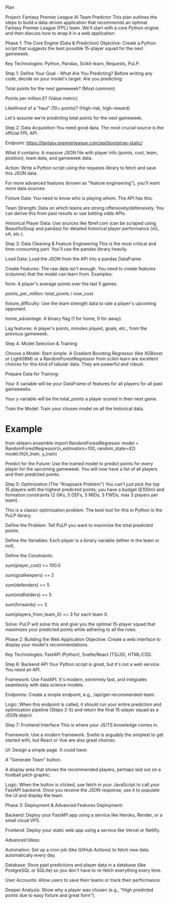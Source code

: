 Plan

Project: Fantasy Premier League AI Team Predictor
This plan outlines the steps to build a data-driven application that recommends an optimal Fantasy Premier League (FPL) team. We'll start with a core Python engine and then discuss how to wrap it in a web application.

Phase 1: The Core Engine (Data & Prediction)
Objective: Create a Python script that suggests the best possible 15-player squad for the next gameweek.

Key Technologies: Python, Pandas, Scikit-learn, Requests, PuLP.

Step 1: Define Your Goal - What Are You Predicting?
Before writing any code, decide on your model's target. Are you predicting:

Total points for the next gameweek? (Most common)

Points per million £? (Value metric)

Likelihood of a "haul" (10+ points)? (High-risk, high-reward)

Let's assume we're predicting total points for the next gameweek.

Step 2: Data Acquisition
You need good data. The most crucial source is the official FPL API.

Endpoint: https://fantasy.premierleague.com/api/bootstrap-static/

What it contains: A massive JSON file with player info (points, cost, team, position), team data, and gameweek data.

Action: Write a Python script using the requests library to fetch and save this JSON data.

For more advanced features (known as "feature engineering"), you'll want more data sources:

Fixture Data: You need to know who is playing whom. The API has this.

Team Strength: Data on which teams are strong offensively/defensively. You can derive this from past results or use betting odds APIs.

Historical Player Data: Use sources like fbref.com (can be scraped using BeautifulSoup and pandas) for detailed historical player performance (xG, xA, etc.).

Step 3: Data Cleaning & Feature Engineering
This is the most critical and time-consuming part. You'll use the pandas library heavily.

Load Data: Load the JSON from the API into a pandas DataFrame.

Create Features: The raw data isn't enough. You need to create features (columns) that the model can learn from. Examples:

form: A player's average points over the last 5 games.

points_per_million: total_points / now_cost.

fixture_difficulty: Use the team strength data to rate a player's upcoming opponent.

home_advantage: A binary flag (1 for home, 0 for away).

Lag features: A player's points, minutes played, goals, etc., from the previous gameweek.

Step 4: Model Selection & Training

Choose a Model: Start simple. A Gradient Boosting Regressor (like XGBoost or LightGBM) or a RandomForestRegressor from scikit-learn are excellent choices for this kind of tabular data. They are powerful and robust.

Prepare Data for Training:

Your X variable will be your DataFrame of features for all players for all past gameweeks.

Your y variable will be the total_points a player scored in their next game.

Train the Model: Train your chosen model on all the historical data.

# Example
from sklearn.ensemble import RandomForestRegressor
model = RandomForestRegressor(n_estimators=100, random_state=42)
model.fit(X_train, y_train)

Predict for the Future: Use the trained model to predict points for every player for the upcoming gameweek. You will now have a list of all players and their predicted points.

Step 5: Optimization (The "Knapsack Problem")
You can't just pick the top 15 players with the highest predicted points; you have a budget (£100m) and formation constraints (2 GKs, 5 DEFs, 5 MIDs, 3 FWDs; max 3 players per team).

This is a classic optimization problem. The best tool for this in Python is the PuLP library.

Define the Problem: Tell PuLP you want to maximize the total predicted points.

Define the Variables: Each player is a binary variable (either in the team or not).

Define the Constraints:

sum(player_cost) <= 100.0

sum(goalkeepers) == 2

sum(defenders) == 5

sum(midfielders) == 5

sum(forwards) == 3

sum(players_from_team_X) <= 3 for each team X.

Solve: PuLP will solve this and give you the optimal 15-player squad that maximizes your predicted points while adhering to all the rules.

Phase 2: Building the Web Application
Objective: Create a web interface to display your model's recommendations.

Key Technologies: FastAPI (Python), Svelte/React (TS/JS), HTML/CSS.

Step 6: Backend API
Your Python script is great, but it's not a web service. You need an API.

Framework: Use FastAPI. It's modern, extremely fast, and integrates seamlessly with data science models.

Endpoints: Create a simple endpoint, e.g., /api/get-recommended-team.

Logic: When this endpoint is called, it should run your entire prediction and optimization pipeline (Steps 2-5) and return the final 15-player squad as a JSON object.

Step 7: Frontend Interface
This is where your JS/TS knowledge comes in.

Framework: Use a modern framework. Svelte is arguably the simplest to get started with, but React or Vue are also great choices.

UI: Design a simple page. It could have:

A "Generate Team" button.

A display area that shows the recommended players, perhaps laid out on a football pitch graphic.

Logic: When the button is clicked, use fetch in your JavaScript to call your FastAPI backend. Once you receive the JSON response, use it to populate the UI and display the team.

Phase 3: Deployment & Advanced Features
Deployment:

Backend: Deploy your FastAPI app using a service like Heroku, Render, or a small cloud VPS.

Frontend: Deploy your static web app using a service like Vercel or Netlify.

Advanced Ideas:

Automation: Set up a cron job (like GitHub Actions) to fetch new data automatically every day.

Database: Store past predictions and player data in a database (like PostgreSQL or SQLite) so you don't have to re-fetch everything every time.

User Accounts: Allow users to save their teams or track their performance.

Deeper Analysis: Show why a player was chosen (e.g., "High predicted points due to easy fixture and great form").

